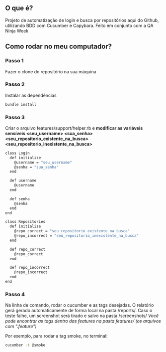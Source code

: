 ## O que é?
Projeto de automatização de login e busca por repositórios aqui do Github, utilizando BDD com Cucumber e Capybara.
Feito em conjunto com a QA Ninja Week

## Como rodar no meu computador?
### Passo 1
Fazer o clone do repositório na sua máquina


### Passo 2
Instalar as dependências

```bash
bundle install
```


### Passo 3
Criar o arquivo features/support/helper.rb e <b>modificar as variáveis sensíveis <seu_username> <sua_senha> <seu_repositorio_existente_na_busca> <seu_repositorio_inexistente_na_busca></b>

```bash
class Login
  def initialize
    @username = "seu_username"
    @senha = "sua_senha"
  end

  def username
    @username
  end

  def senha
    @senha
  end
end

class Repositories
  def initialize
    @repo_correct = "seu_repositorio_existente_na_busca"
    @repo_incorrect = "seu_repositorio_inexistente_na_busca"
  end

  def repo_correct
    @repo_correct
  end

  def repo_incorrect
    @repo_incorrect
  end
end
```


### Passo 4
Na linha de comando, rodar o cucumber e as tags desejadas. O relatório gerá gerado automaticamente de forma local na pasta /reports/.
Caso o teste falhe, um screenshot será tirado e salvo na pasta /screenshots/
<i>Você pode encontrar as tags dentro das features na pasta features/ (os arquivos com ".feature")</i>

Por exemplo, para rodar a tag smoke, no terminal:

```bash
cucumber -t @smoke
```